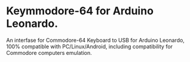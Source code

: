 # Keymmodore-64 for Arduino Leonardo.
An interfase for Commodore-64 Keyboard to USB for Arduino Leonardo, 100% compatible with PC/Linux/Android, including compatibility for Commodore computers emulation.
